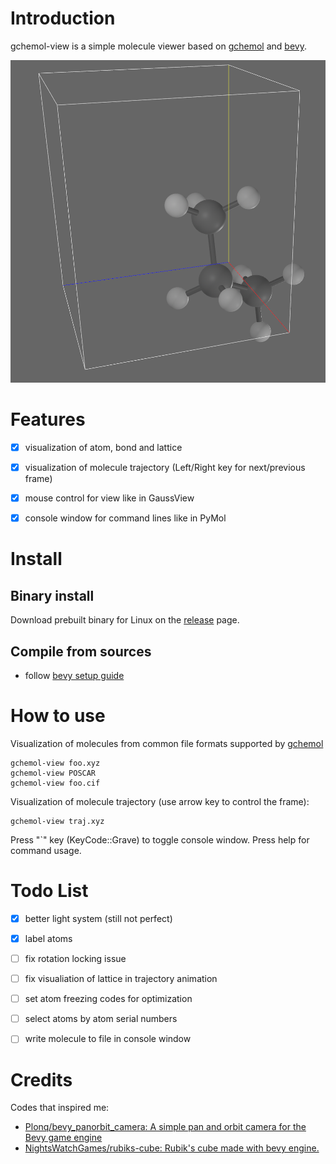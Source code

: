 
# Introduction

gchemol-view is a simple molecule viewer based on [gchemol](https://github.com/gchemol/gchemol) and [bevy](https://bevyengine.org/).

![img](data/72/9b0609-04b6-40c0-93db-5674f85b0738/2023-04-09_09-52-36_screenshot.png)


# Features

-   [X] visualization of atom, bond and lattice
-   [X] visualization of molecule trajectory (Left/Right key for next/previous frame)
-   [X] mouse control for view like in GaussView
-   [X] console window for command lines like in PyMol


# Install


## Binary install

Download prebuilt binary for Linux on the [release](https://github.com/ybyygu/gchemol-view/release) page.


## Compile from sources

-   follow [bevy setup guide](https://bevyengine.org/learn/book/getting-started/setup/)


# How to use

Visualization of molecules from common file formats supported by [gchemol](https://github.com/gchemol/gchemol-readwrite/tree/master/src/formats)

    gchemol-view foo.xyz
    gchemol-view POSCAR
    gchemol-view foo.cif

Visualization of molecule trajectory (use arrow key to control the frame):

    gchemol-view traj.xyz

Press "\`" key (KeyCode::Grave) to toggle console window. Press help for command usage.


# Todo List

-   [X] better light system (still not perfect)
-   [X] label atoms
-   [ ] fix rotation locking issue
-   [ ] fix visualiation of lattice in trajectory animation
-   [ ] set atom freezing codes for optimization
-   [ ] select atoms by atom serial numbers
-   [ ] write molecule to file in console window


# Credits

Codes that inspired me:

-   [Plonq/bevy\_panorbit\_camera: A simple pan and orbit camera for the Bevy game engine](https://github.com/Plonq/bevy_panorbit_camera)
-   [NightsWatchGames/rubiks-cube: Rubik's cube made with bevy engine.](https://github.com/NightsWatchGames/rubiks-cube)

